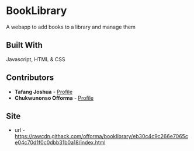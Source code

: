 # BookLibrary
A webapp to add books to a library and manage them

## Built With

Javascript, HTML & CSS

## Contributors

* **Tafang Joshua**  - [Profile](https://github.com/tafodinho)
* **Chukwunonso Offorma** - [Profile](https://github.com/offorma)


## Site
* url - https://rawcdn.githack.com/offorma/booklibrary/eb30c4c9c266e7065ce04c70d1f0c0dbb31b0a18/index.html